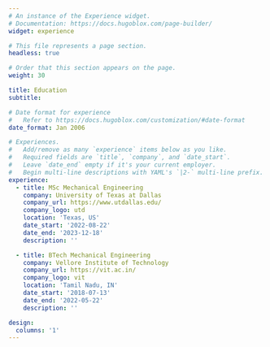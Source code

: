 ```yaml
---
# An instance of the Experience widget.
# Documentation: https://docs.hugoblox.com/page-builder/
widget: experience

# This file represents a page section.
headless: true

# Order that this section appears on the page.
weight: 30

title: Education
subtitle:

# Date format for experience
#   Refer to https://docs.hugoblox.com/customization/#date-format
date_format: Jan 2006

# Experiences.
#   Add/remove as many `experience` items below as you like.
#   Required fields are `title`, `company`, and `date_start`.
#   Leave `date_end` empty if it's your current employer.
#   Begin multi-line descriptions with YAML's `|2-` multi-line prefix.
experience:
  - title: MSc Mechanical Engineering
    company: University of Texas at Dallas
    company_url: https://www.utdallas.edu/
    company_logo: utd
    location: 'Texas, US'
    date_start: '2022-08-22'
    date_end: '2023-12-18'
    description: ''

  - title: BTech Mechanical Engineering
    company: Vellore Institute of Technology
    company_url: https://vit.ac.in/
    company_logo: vit
    location: 'Tamil Nadu, IN'
    date_start: '2018-07-13'
    date_end: '2022-05-22'
    description: ''

design:
  columns: '1'
---
```

